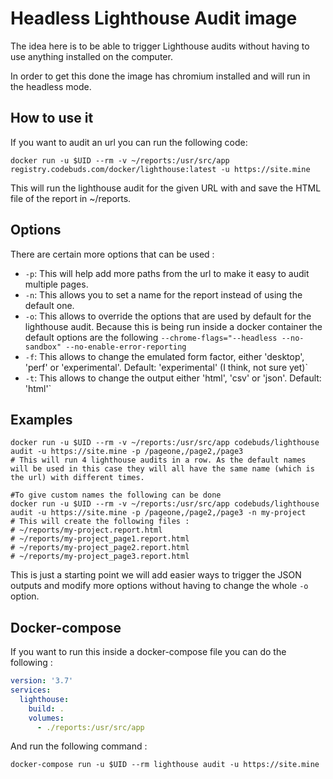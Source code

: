 # Headless Lighthouse Audit image

The idea here is to be able to trigger Lighthouse audits without having to use anything installed on the computer.

In order to get this done the image has chromium installed and will run in the headless mode.

## How to use it

If you want to audit an url you can run the following code:

```shell script
docker run -u $UID --rm -v ~/reports:/usr/src/app registry.codebuds.com/docker/lighthouse:latest -u https://site.mine
```

This will run the lighthouse audit for the given URL with and save the HTML file of the report in ~/reports.

## Options

There are certain more options that can be used :

- `-p`: This will help add more paths from the url to make it easy to audit multiple pages.
- `-n`: This allows you to set a name for the report instead of using the default one.
- `-o`: This allows to override the options that are used by default for the lighthouse audit.
  Because this is being run inside a docker container the default options are the
  following `--chrome-flags="--headless --no-sandbox" --no-enable-error-reporting`
- `-f`: This allows to change the emulated form factor, either 'desktop', 'perf' or 'experimental'. Default: 'experimental' (I think, not sure yet)`
- `-t`: This allows to change the output either 'html', 'csv' or 'json'. Default: 'html'`

## Examples

```shell script
docker run -u $UID --rm -v ~/reports:/usr/src/app codebuds/lighthouse audit -u https://site.mine -p /pageone,/page2,/page3
# This will run 4 lighthouse audits in a row. As the default names will be used in this case they will all have the same name (which is the url) with different times.

#To give custom names the following can be done
docker run -u $UID --rm -v ~/reports:/usr/src/app codebuds/lighthouse audit -u https://site.mine -p /pageone,/page2,/page3 -n my-project
# This will create the following files :
# ~/reports/my-project.report.html
# ~/reports/my-project_page1.report.html
# ~/reports/my-project_page2.report.html
# ~/reports/my-project_page3.report.html
```

This is just a starting point we will add easier ways to trigger the JSON outputs and modify more options without having
to change the whole `-o` option.

## Docker-compose

If you want to run this inside a docker-compose file you can do the following :

```yaml
version: '3.7'
services:
  lighthouse:
    build: .
    volumes:
      - ./reports:/usr/src/app
```

And run the following command :

```shell script
docker-compose run -u $UID --rm lighthouse audit -u https://site.mine
```

